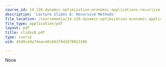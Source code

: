 ```yaml
---
course_id: 14-128-dynamic-optimization-economic-applications-recursive-methods-spring-2003
description: 'Lecture Slides 8: Recursive Methods'
file_location: /coursemedia/14-128-dynamic-optimization-economic-applications-recursive-methods-spring-2003/45d9ce9a74eece0cb61f9d2678915286_slides8.pdf
file_type: application/pdf
layout: pdf
title: slides8.pdf
type: course
uid: 45d9ce9a74eece0cb61f9d2678915286

---
```

None